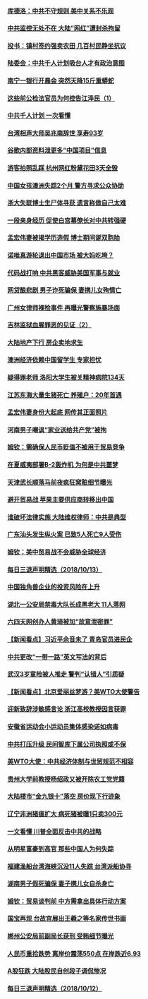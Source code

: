 #### [库德洛：中共不守规则 美中关系不乐观](../pages/nsc413/n10783682.md?t=10150633) 

#### [中共监控无处不在 大陆“网红”遭封杀拘留](../pages/nsc413/n10783783.md?t=10150633) 

#### [投书：镇村签约强卖农田 几百村民静坐抗议](../pages/nsc413/n10784016.md?t=10150633) 


#### [陆委会：中共千人计划吸台人才有政治意图](../pages/nsc413/n10783800.md?t=10150633) 

#### [南宁一银行开晨会 突然天降15斤重蟒蛇](../pages/nsc413/n10783808.md?t=10150633) 

#### [这些前公检法官员为何控告江泽民（1）](../pages/nsc413/n10781793.md?t=10150633) 

#### [中共千人计划 一次看懂](../pages/nsc413/n10783689.md?t=10150633) 

#### [台湾相声大师吴兆南辞世 享寿93岁](../pages/nsc413/n10783518.md?t=10150633) 

#### [谷歌内部资料泄更多“中国项目”信息](../pages/nsc413/n10783142.md?t=10150633) 

#### [游客拍照乱踩 杭州网红粉黛花田3天全毁](../pages/nsc413/n10783462.md?t=10150633) 

#### [中国女孩澳洲失踪2个月 警方寻求公众协助](../pages/nsc413/n10783452.md?t=10150633) 

#### [浙大失联博士生尸体寻获 遗言称做自己太难](../pages/nsc413/n10783417.md?t=10150633) 

#### [一段亲身经历 促使白宫幕僚长对中共转强硬](../pages/nsc413/n10783404.md?t=10150633) 

#### [孟宏伟妻被揭学历造假 博士期间诞双胞胎](../pages/nsc413/n10783343.md?t=10150633) 

#### [诺唯真游轮退出中国市场 被大妈吃垮？](../pages/nsc413/n10783382.md?t=10150633) 

#### [代码战打响 中共黑客威胁美国军事与就业](../pages/nsc413/n10783324.md?t=10150633) 

#### [网贷酿悲剧 男子诈死骗保 妻携儿女殉情亡](../pages/nsc413/n10783186.md?t=10150633) 

#### [广州女律师裸检事件 再曝光警察施暴场面](../pages/nsc413/n10783159.md?t=10150633) 

#### [吉林监狱血腥罪恶的见证（2）](../pages/nsc413/n10774358.md?t=10150633) 

#### [大陆地产下行 房企卖地求生](../pages/nsc413/n10782792.md?t=10150633) 

#### [澳洲经济依赖中国留学生 专家担忧](../pages/nsc413/n10783174.md?t=10150633) 

#### [疑得罪老师 洛阳大学生被关精神病院134天](../pages/nsc413/n10783132.md?t=10150633) 


#### [江苏东海大量生猪死亡 养殖户：20年首遇](../pages/nsc413/n10782803.md?t=10150633) 

#### [孟宏伟妻身份大起底 网传其正面照片](../pages/nsc413/n10782349.md?t=10150633) 

#### [河南男子嘲讽“家业送给共产党”被拘](../pages/nsc413/n10782743.md?t=10150633) 

#### [姆钦：需确保人民币贬值不被用于贸易竞争](../pages/nsc413/n10782198.md?t=10150633) 

#### [在夏威夷部署B-2轰炸机 为何是中共噩梦](../pages/nsc413/n10781674.md?t=10150633) 

#### [天津武长顺落马前夜疯狂窝赃细节曝光](../pages/nsc413/n10782275.md?t=10150633) 

#### [避开贸易战 苹果主要供应商转移出中国](../pages/nsc413/n10781823.md?t=10150633) 

#### [谁破坏法律实施 大陆维权律师：中共是典型](../pages/nsc413/n10782080.md?t=10150633) 

#### [广东汕头发生纵火案 已致5人死亡9人受伤](../pages/nsc413/n10782265.md?t=10150633) 

#### [姆钦：美中贸易战不会威胁全球经济](../pages/nsc413/n10782089.md?t=10150633) 

#### [每日三退声明精选（2018/10/13）](../pages/nsc413/n10782102.md?t=10150633) 

#### [中国独角兽企业的投资风险在上升](../pages/nsc413/n10781873.md?t=10150633) 

#### [湖北一公安局禁毒大队长成黑老大 11人落网](../pages/nsc413/n10781952.md?t=10150633) 

#### [六四天网创办人黄琦被加“故意泄密罪”](../pages/nsc413/n10781750.md?t=10150633) 

#### [【新闻看点】习近平余音未了 青岛官员进民企](../pages/nsc413/n10781547.md?t=10150633) 

#### [中共更改“一带一路”英文写法的背后](../pages/nsc413/n10781696.md?t=10150633) 

#### [武汉3岁童险被人推走 警判“认错人”引质疑](../pages/nsc413/n10781802.md?t=10150633) 

#### [【新闻看点】北京爱丽丝梦游？美WTO大使警告](../pages/nsc413/n10781549.md?t=10150633) 

#### [迎新致辞涉敏感言论 浙江高校教授因言获罪](../pages/nsc413/n10781659.md?t=10150633) 

#### [安徽省运动会小运动员集体感染诺如病毒](../pages/nsc413/n10781689.md?t=10150633) 

#### [中共打压升级 民间智库下属公司执照或不保](../pages/nsc413/n10781592.md?t=10150633) 

#### [美WTO大使：中共经济体制与世贸规范不相容](../pages/nsc413/n10781260.md?t=10150633) 

#### [贵州大学前教授杨绍政又被开除农工党党籍](../pages/nsc413/n10781460.md?t=10150633) 

#### [大陆楼市“金九银十”落空 房价现下行迹象](../pages/nsc413/n10780850.md?t=10150633) 


#### [辽宁非洲猪瘟扩大 病死猪被曝1只卖300元](../pages/nsc413/n10781018.md?t=10150633) 

#### [一文看懂  川普全面反击中共的战略](../pages/nsc413/n10780060.md?t=10150633) 

#### [从明星富豪到高官 那些中国人为何失踪](../pages/nsc413/n10780211.md?t=10150633) 

#### [福建渔船台湾海峡沉没11人失踪 台湾派船协寻](../pages/nsc413/n10781207.md?t=10150633) 

#### [湖南男子假死骗保 妻子携儿女自杀身亡](../pages/nsc413/n10781082.md?t=10150633) 

#### [姆钦：贸易谈判前 中方需拿出具体行动方案](../pages/nsc413/n10780360.md?t=10150633) 

#### [国宝再现 台故宫展出王羲之等名家传世书画](../pages/nsc413/n10780842.md?t=10150633) 

#### [郴州公安局前副局长获刑 受贿细节曝光](../pages/nsc413/n10780870.md?t=10150633) 

#### [人民币重拾跌势 离岸价震荡550点 在岸跌近6.93](../pages/nsc413/n10780527.md?t=10150633) 

#### [A股狂跌 大陆股民自创段子调侃惨况](../pages/nsc413/n10780830.md?t=10150633) 

#### [每日三退声明精选（2018/10/12）](../pages/nsc413/n10780701.md?t=10150633) 


